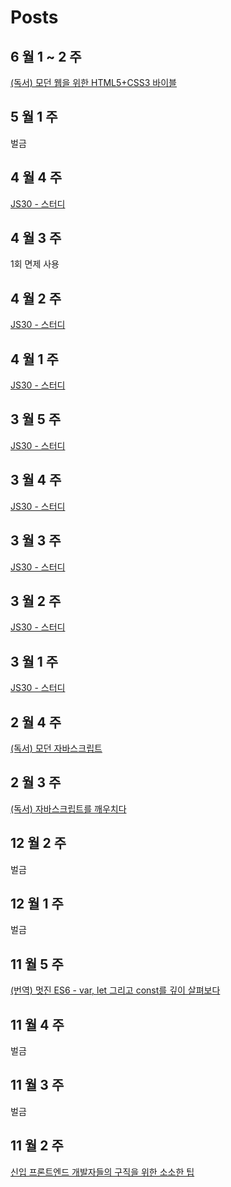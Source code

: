 # Posts

## 6 월 1 ~ 2 주

[(독서) 모던 웹을 위한 HTML5+CSS3 바이블](https://devjang.github.io/2019/06/09/2019-06-09-modern-web-html5-css3)


## 5 월 1 주

벌금

## 4 월 4 주

[JS30 - 스터디](https://devjang.github.io/2019/04/27/2019-04-27-javascipt30-8)

## 4 월 3 주

1회 면제 사용

## 4 월 2 주

[JS30 - 스터디](https://devjang.github.io/2019/04/14/2019-04-14-javascipt30-7)

## 4 월 1 주

[JS30 - 스터디](https://devjang.github.io/2019/04/07/2019-04-07-javascipt30-6)

## 3 월 5 주

[JS30 - 스터디](https://devjang.github.io/2019/03/31/2019-03-31-javascipt30-5)

## 3 월 4 주

[JS30 - 스터디](https://devjang.github.io/2019/03/24/2019-03-24-javascipt30-4)

## 3 월 3 주

[JS30 - 스터디](https://devjang.github.io/2019/03/17/2019-03-17-javascipt30-3)

## 3 월 2 주

[JS30 - 스터디](https://devjang.github.io/2019/03/10/2019-03-10-javascipt30-2)

## 3 월 1 주

[JS30 - 스터디](https://devjang.github.io/2019/03/03/2019-03-03-javascipt30-1)

## 2 월 4 주

[(독서) 모던 자바스크립트](https://devjang.github.io/2019/02/22/2019-02-22-understanding-ecmascript-6)

## 2 월 3 주

[(독서) 자바스크립트를 깨우치다](https://devjang.github.io/2019/02/15/2019-02-15-enlightenment-js)

## 12 월 2 주

벌금

## 12 월 1 주

벌금

## 11 월 5 주 

[(번역) 멋진 ES6 - var, let 그리고 const를 깊이 살펴보다](https://devjang.github.io/2018/11/25/2018-11-25-var-let-and-const)

## 11 월 4 주 

벌금

## 11 월 3 주

벌금

## 11 월 2 주
[신입 프론트엔드 개발자들의 구직을 위한 소소한 팁](https://devjang.github.io/2018/11/11/2018-11-11-new-fed-begginer-tip)
